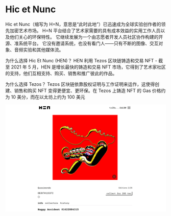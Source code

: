 # Hic et Nunc

Hic et Nunc（缩写为 H=N，意思是“此时此地”）已迅速成为全球实验创作者的领先加密艺术市场。 H=N 平台结合了艺术家需要的具有成本效益的实用工作人员以及他们关心的环保特性。 它继续发展为一个由志愿者开发人员社区协作构建的开源、准系统平台。 它没有邀请系统，也没有看门人——只有不断的图像、交互对象、音频实验和其他媒体流。

为什么选择 Hic Et Nunc (HEN)？
HEN 利用 Tezos 区块链铸造和交易 NFT - 截至 2021 年 5 月，HEN 是增长最快的铸造和交易 NFT 市场，它得到了艺术家社区的支持，他们互相支持、购买、销售和推广彼此的作品。

为什么选择 Tezos？
Tezos 区块链依靠股权证明与工作证明来运作，这使得创建、销售和购买 NFT 变得更便宜、更环保。在 Tezos 上铸造 NFT 的 Gas 价格约为 10 美分，而在以太坊上约为 100 美元

![hicetnunc-dapp-marketplaces-tezos-image1_0fe8c070278ab65f7085065d2048586e](hicetnunc-dapp-marketplaces-tezos-image1_0fe8c070278ab65f7085065d2048586e.png)
